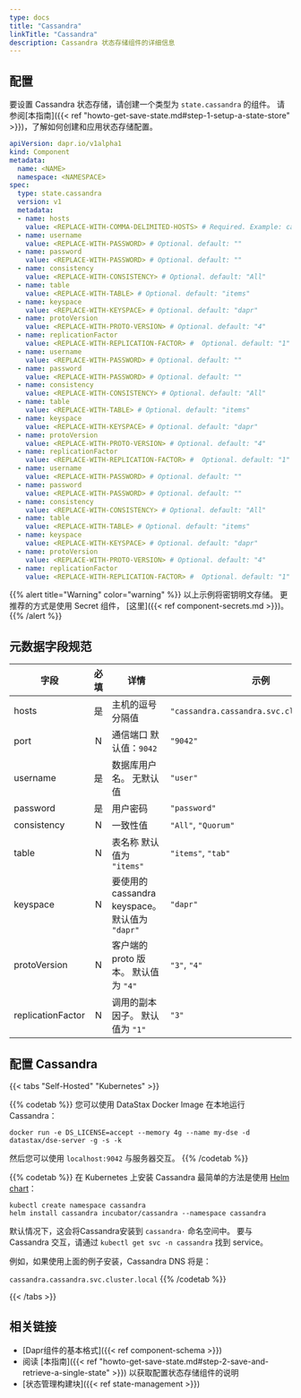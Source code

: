 ```yaml
---
type: docs
title: "Cassandra"
linkTitle: "Cassandra"
description: Cassandra 状态存储组件的详细信息
--- 
```


## 配置

要设置 Cassandra 状态存储，请创建一个类型为 `state.cassandra` 的组件。 请参阅[本指南]({{< ref "howto-get-save-state.md#step-1-setup-a-state-store" >}})，了解如何创建和应用状态存储配置。

```yaml
apiVersion: dapr.io/v1alpha1
kind: Component
metadata:
  name: <NAME>
  namespace: <NAMESPACE>
spec:
  type: state.cassandra
  version: v1
  metadata:
  - name: hosts
    value: <REPLACE-WITH-COMMA-DELIMITED-HOSTS> # Required. Example: cassandra.cassandra.svc.cluster.local
  - name: username
    value: <REPLACE-WITH-PASSWORD> # Optional. default: ""
  - name: password
    value: <REPLACE-WITH-PASSWORD> # Optional. default: ""
  - name: consistency
    value: <REPLACE-WITH-CONSISTENCY> # Optional. default: "All"
  - name: table
    value: <REPLACE-WITH-TABLE> # Optional. default: "items"
  - name: keyspace
    value: <REPLACE-WITH-KEYSPACE> # Optional. default: "dapr"
  - name: protoVersion
    value: <REPLACE-WITH-PROTO-VERSION> # Optional. default: "4"
  - name: replicationFactor
    value: <REPLACE-WITH-REPLICATION-FACTOR> #  Optional. default: "1" Example: cassandra.cassandra.svc.cluster.local
  - name: username
    value: <REPLACE-WITH-PASSWORD> # Optional. default: ""
  - name: password
    value: <REPLACE-WITH-PASSWORD> # Optional. default: ""
  - name: consistency
    value: <REPLACE-WITH-CONSISTENCY> # Optional. default: "All"
  - name: table
    value: <REPLACE-WITH-TABLE> # Optional. default: "items"
  - name: keyspace
    value: <REPLACE-WITH-KEYSPACE> # Optional. default: "dapr"
  - name: protoVersion
    value: <REPLACE-WITH-PROTO-VERSION> # Optional. default: "4"
  - name: replicationFactor
    value: <REPLACE-WITH-REPLICATION-FACTOR> #  Optional. default: "1" Example: cassandra.cassandra.svc.cluster.local
  - name: username
    value: <REPLACE-WITH-PASSWORD> # Optional. default: ""
  - name: password
    value: <REPLACE-WITH-PASSWORD> # Optional. default: ""
  - name: consistency
    value: <REPLACE-WITH-CONSISTENCY> # Optional. default: "All"
  - name: table
    value: <REPLACE-WITH-TABLE> # Optional. default: "items"
  - name: keyspace
    value: <REPLACE-WITH-KEYSPACE> # Optional. default: "dapr"
  - name: protoVersion
    value: <REPLACE-WITH-PROTO-VERSION> # Optional. default: "4"
  - name: replicationFactor
    value: <REPLACE-WITH-REPLICATION-FACTOR> #  Optional. default: "1"
```

{{% alert title="Warning" color="warning" %}}
以上示例将密钥明文存储。 更推荐的方式是使用 Secret 组件， [这里]({{< ref component-secrets.md >}})。
{{% /alert %}}

## 元数据字段规范

| 字段                | 必填 | 详情                                    | 示例                                         |
| ----------------- |:--:| ------------------------------------- | ------------------------------------------ |
| hosts             | 是  | 主机的逗号分隔值                              | `"cassandra.cassandra.svc.cluster.local"`. |
| port              | N  | 通信端口 默认值：`9042`                       | `"9042"`                                   |
| username          | 是  | 数据库用户名。 无默认值                          | `"user"`                                   |
| password          | 是  | 用户密码                                  | `"password"`                               |
| consistency       | N  | 一致性值                                  | `"All"`, `"Quorum"`                        |
| table             | N  | 表名称 默认值为 `"items"`                    | `"items"`, `"tab"`                         |
| keyspace          | N  | 要使用的cassandra keyspace。 默认值为 `"dapr"` | `"dapr"`                                   |
| protoVersion      | N  | 客户端的 proto 版本。 默认值为 `"4"`             | `"3"`, `"4"`                               |
| replicationFactor | N  | 调用的副本因子。 默认值为 `"1"`                   | `"3"`                                      |

## 配置 Cassandra

{{< tabs "Self-Hosted" "Kubernetes" >}}

{{% codetab %}}
您可以使用 DataStax Docker Image 在本地运行Cassandra：

```
docker run -e DS_LICENSE=accept --memory 4g --name my-dse -d datastax/dse-server -g -s -k
```

然后您可以使用 `localhost:9042` 与服务器交互。
{{% /codetab %}}

{{% codetab %}}
在 Kubernetes 上安装 Cassandra 最简单的方法是使用 [Helm chart](https://github.com/helm/charts/tree/master/incubator/cassandra)：

```
kubectl create namespace cassandra
helm install cassandra incubator/cassandra --namespace cassandra
```

默认情况下，这会将Cassandra安装到 `cassandra·` 命名空间中。 要与 Cassandra 交互，请通过 `kubectl get svc -n cassandra` 找到 service。

例如，如果使用上面的例子安装，Cassandra DNS 将是：

`cassandra.cassandra.svc.cluster.local`
{{% /codetab %}}

{{< /tabs >}}

## 相关链接
- [Dapr组件的基本格式]({{< ref component-schema >}})
- 阅读 [本指南]({{< ref "howto-get-save-state.md#step-2-save-and-retrieve-a-single-state" >}}) 以获取配置状态存储组件的说明
- [状态管理构建块]({{< ref state-management >}})
